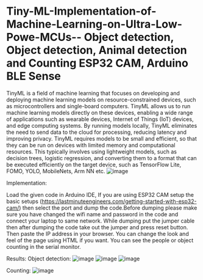 # Tiny-ML-Implementation-of-Machine-Learning-on-Ultra-Low-Powe-MCUs-- Object detection, Object detection, Animal detection and Counting ESP32 CAM, Arduino BLE Sense

TinyML is a field of machine learning that focuses on developing and deploying machine learning models on resource-constrained devices, such as microcontrollers and single-board computers.
TinyML allows us to run machine learning models directly on these devices, enabling a wide range of applications such as wearable devices, Internet of Things (IoT) devices, and edge computing systems.
By running models locally, TinyML eliminates the need to send data to the cloud for processing, reducing latency and improving privacy.
TinyML requires models to be small and efficient, so that they can be run on devices with limited memory and computational resources. This typically involves using lightweight models, such as decision trees, logistic regression, and converting them to a format that can be executed efficiently on the target device, such as TensorFlow Lite, FOMO, YOLO, MobileNets, Arm NN etc.
![image](https://github.com/puneethegde/Tiny-ML-Implementation-of-Machine-Learning-on-Ultra-Low-Powe-MCUs/assets/88820961/51594ae2-77a0-49dc-aa2b-b7c8744c4436)


Implementation:

Load the given code in Arduino IDE, If you are using ESP32 CAM setup the basic setups (https://lastminuteengineers.com/getting-started-with-esp32-cam/) then select the port and dump the code.Before dumping please make sure you have changed the wifi name and password in the code and connect your laptop to same network. While dumping put the jumper cable then after dumping the code take out the jumper and press reset button. Then paste the IP address in your browser. You can change the look and feel of the page using HTML if you want. You can see the people or object counting in the serial monitor.


Results:
Object detection:
![image](https://github.com/puneethegde/Tiny-ML-Implementation-of-Machine-Learning-on-Ultra-Low-Powe-MCUs/assets/88820961/442a8fc5-c4fc-4f81-ae7f-987d062d6997)
![image](https://github.com/puneethegde/Tiny-ML-Implementation-of-Machine-Learning-on-Ultra-Low-Powe-MCUs/assets/88820961/f593e3f5-fd9c-4b6b-9fa4-bca05a0718b4)
![image](https://github.com/puneethegde/Tiny-ML-Implementation-of-Machine-Learning-on-Ultra-Low-Powe-MCUs/assets/88820961/adc9e078-6777-41e8-8b84-e19fd568f798)

Counting:
![image](https://github.com/puneethegde/Tiny-ML-Implementation-of-Machine-Learning-on-Ultra-Low-Powe-MCUs/assets/88820961/39433a92-998b-4533-9927-93653550a9f4)



